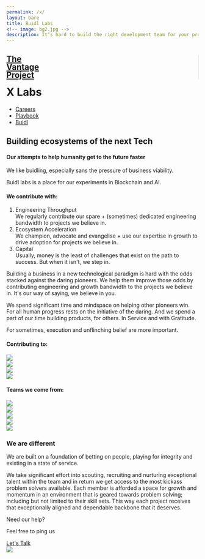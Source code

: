 ```yaml
---
permalink: /x/
layout: bare
title: Buidl Labs
<!-- image: bg2.jpg -->
description: It’s hard to build the right development team for your project, but you’re in the right place.
---
```

<div class="robotwbg b-ws-top-p">
	<div class="grid-container">
		<div class="grid-x">
			<div class="large-3 large-offset-3 medium-4 medium-offset-2 small-8 small-offset-2 cell s-ws-top">
				<div class="grid-x grid-padding-x">
					<!-- <div class="small-3 cell np">
							<a href="{{site.url}}">
								<img src="{{site.url}}/assets/img/gun.svg" style="margin-top:0.25em">
							</a>
						</div> -->
					<div class="small-5 shrink cell" style="border-right: 1px solid #dedede;">
							<a href="{{site.url}}">
								<h2 class="sans2 bkc" style="line-height:1;">The <br> Vantage <br>Project</h2>
							</a>
						</div>
<div class="small-4 cell" >
							<h1 class="sans2 bold bc" style=" margin-top: 0.25em;">X Labs</h1>
						</div>
</div>
			</div>
		<div class="small-12 medium-6 cell s-ws-top xs-ws-top-p">
			<ul class="menu align-right hover">
	      <!-- <li><a href="{{site.url}}/ico" class="dbc">ICO</a></li>
	      <li><a href="{{site.url}}/blockchain" class="dbc">Blockchain</a></li> -->
      	<li><a href="{{site.url}}/careers" class="dbc">Careers</a></li>
        <li><a href="{{site.url}}/playbook" class="dbc">Playbook</a></li>
        <!-- <li><a href="{{site.url}}/ico" class="dbc">ICO</a></li> -->
        <li><a href="{{site.url}}/buidl" class="dbc active">Buidl</a></li>
	    </ul>
		</div>
	</div>
	</div>
	<div class="grid-container">
	<div class="grid-x">
		<div class="small-12 medium-10  large-8 large-offset-3 medium-offset-2 cell b-ws-top b-ws-top-p">
			<h2 class="">Building ecosystems of the next Tech</h2>
			<!-- <div class="f-1-25x">With</div> -->
			<h4 class="bc ">Our attempts to help humanity get to the future faster</h4>
		</div>
	</div>
	<div class="grid-x">
		<div class="small-12 medium-10 medium-offset-2 large-8 large-offset-3 cell m-ws-top m-ws-bottom">
			<p class="bkc nm f-1-25x">We like buidling, especially sans the pressure of business viability.</p>
			<p>Buidl labs is a place for our experiments in Blockchain and AI.</p>
			<!-- <p class="s-ws-top">The future is beautiful. It is abundant. And it is for everyone. We believe that we must do all that we can to accelerate it. And in this case, more is less. We must help as many entrepreneurs push forward as we can. And that is what we have set out to do.</p> -->
			<h4 class="xs-ws-top">We contribute with:</h4>
			<ol>
				<li class="s-ws-top"><div class="bkc bold f-1-25x">Engineering Throughput <!-- <a class="btn small nm" href="https://meetings.hubspot.com/aditya16" target="_blank">Hire us</a> --></div>We regularly contribute our spare + (sometimes) dedicated engineering bandwidth to projects we believe in. </li>
				<li class="s-ws-top"><div class="bkc bold f-1-25x">Ecosystem Acceleration<!-- <a class="btn small nm" href="https://meetings.hubspot.com/aditya16" target="_blank">Hire us</a> --></div>We champion, advocate and evangelise + use our expertise in growth to drive adoption for projects we believe in.</li>
				<li class="s-ws-top"><div class="bkc bold f-1-25x">Capital</div>Usually, money is the least of challenges that exist on the path to success. But when it isn't, we step in.</li>
			</ol>
		</div>
	</div>
</div>
</div>
<div class="wbg">
	<div class="grid-container">
	<div class="grid-x align-center">
		<div class="small-12 medium-10 medium-centered large-6 cell m-ws-top">
			<p class="bkc s-ws-top f-1-25x">
Building a business in a new technological paradigm is hard with the odds stacked against the daring pioneers. We help them improve those odds by contributing engineering and growth bandwidth to the projects we believe in. It's our way of saying, we believe in you.
</p>
<p class="f-1-25x">  
We spend significant time and mindspace on helping other pioneers win. For all human progress rests on the initiative of the daring. And we spend a part of our time building products, for others. In Service and with Gratitude.
			</p>
		</div>
	</div>
	<div class="grid-x align-center">
		<div class="small-12 medium-10 medium-centered large-6 cell s-ws-top">
			<!-- <p class="dbc f-1-25x nm">We do so with capital, state of mind and execution.</p> -->
			<p class="f-1-25x bc s-ws-bottom">For sometimes, execution and unflinching belief are more important.</p>
		</div>
	</div>
</div>
</div>
<!-- <div class="lgbg m-ws-top-p">
	<div class="grid-x">
		<div class="small-12 medium-8 medium-offset-1 large-4 large-offset-3 cell">
			<p class="f-1-5x nm bold dbc">Sounds relevant?</p>
			<p class="f-1-25x">Let's get to know each other</p>
		</div>
		<div class="large-2 small-4 medium-2 end text-right cell s-ws-top">
			<a class="button fullwidth" href="https://meetings.hubspot.com/aditya16" target="_blank">Let's Talk</a>
		</div>
	</div>
</div>
<div class="lgbg">
	<div class="grid-x">
		<div class="small-12 medium-10 medium-centered large-6 cell s-ws-top m-ws-bottom">
			<p class=" s-ws-top s-ws-bottom bkc">We like to restrict our bandwidth to working with atmost 5 entrepreneurs at a time.</p>
		</div>
	</div>
</div> -->
<!-- <div class="wbg">
	<div class="grid-x">
		<div class="large-1 large-offset-2 cell s-ws-top hide-for-small-only hide-for-medium-only">
			<img src="{{site.url}}/assets/img/lab.gif" style="padding: 0 0.5em;">
		</div>
		<div class="small-12 medium-10 medium-offset-1 large-offset-0 large-6 end cell b-ws-top m-ws-bottom">
			<p class="bc nm">We also keep hacking together cool shit, for the kicks</p>
			<p class="nm dbc bold f-1-25x">The latest from our lab:</p>
		</div>
	</div>
</div> -->
<!-- <div class="wbg">
	<div class="grid-x">
			<div class="medium-3 small-12 cell m-ws-bottom">
				<div class="bkc bold">Bodhi Crypto Capital</div>
				<div class="s">An experiment in AI+algo trading that gave us our very own bot called “Mohana”.</div>
			</div>
			<div class="medium-3 small-12 cell m-ws-bottom">
				<div class="bkc bold">LinkedChain</div>
				<div class="s">A stealth project that is internally being called the Zapier for Blockchain</div>
			</div>
			<div class="medium-3 small-12 cell m-ws-bottom">
				<div class="bkc bold">eSports prediction AI</div>
				<div class="s">Leveraging non-traditional markets to bet on odds that look random without the right vantage</div>
			</div>
			<div class="medium-3 small-12 cell m-ws-bottom">
				<div class="bkc bold">ISA Training for blockchain</div>
				<div class="s">Human capital arbitrage. Knowledge is abundant, it is the desire to learn that is scarce.</div>
			</div>
		</div>
	</div> -->
<!-- <div class="grid-x">
	<div class="small-12 medium-10 medium-centered large-6 cell m-ws-top">
		<h5 class="dbc bold">Our journey till now</h5>
	</div></div> -->
<div class="wbg">
	<div class="grid-container">
	<div class="grid-x align-center">
		<div class="small-12 large-6 medium-6 medium-centered cell m-ws-top">
			<h4 class="dbc bold">Contributing to:</h4>
		</div>
	</div>
	<div class="grid-x align-center">
		<div class="small-12 large-centered large-6 cell cell m-ws-bottom">
			<div class="grid-x small-up-4 medium-up-4 large-up-4">
			  <div class="cell cell-block">
			    <img src="{{site.url}}/assets/img/logo/polka.svg" class="b-ws-top">
			  </div>
			  <div class="cell cell-block">
			    <img src="{{site.url}}/assets/img/logo/eth.png">
			  </div>
			  <div class="cell cell-block">
			    <img src="{{site.url}}/assets/img/logo/interchain.png">
			  </div>
			  <div class="cell cell-block">
			    <img src="{{site.url}}/assets/img/logo/zcash.png" class="m-ws-top">
			  </div>
			</div>
		</div>
	</div>
</div>
</div>
<div class="wbg">
	<div class="grid-container">
	<div class="grid-x align-center">
		<div class="small-12 large-6 medium-10 medium-centered cell m-ws-top">
			<h4 class="dbc bold">Teams we come from:</h4>
		</div>
	</div>
	<div class="grid-x align-center">
		<div class="small-12 large-centered large-8 cell cell m-ws-bottom">
			<div class="grid-x grid-padding-x small-up-3 medium-up-5 large-up-5">
			  <div class="cell cell-block">
			    <img src="{{site.url}}/assets/img/logo/google.png">
			  </div>
			  <div class="cell cell-block">
			    <img src="{{site.url}}/assets/img/logo/harvard.png">
			  </div>
			  <div class="cell cell-block">
			    <img src="{{site.url}}/assets/img/logo/p2p.png">
			  </div>
			  <div class="cell cell-block">
			    <img src="{{site.url}}/assets/img/logo/chili.png">
			  </div>
			  <div class="cell cell-block">
			    <img src="{{site.url}}/assets/img/logo/paytm.png">
			  </div>
			</div>
			</div>
		</div>
	</div>
</div>
<!-- <div class="wbg">
	<div class="grid-container">
	<div class="grid-x">
		<div class="large-1 large-offset-2 cell s-ws-top hide-for-small-only hide-for-medium-only">
			<img src="{{site.url}}/assets/img/lab.gif" style="padding: 0 0.5em;">
		</div>
		<div class="small-12 medium-10 medium-offset-1 large-offset-0 large-6 end cell b-ws-top b-ws-bottom">
			<p class="bc nm">We also keep hacking together cool shit, for the kicks</p>
			<p class="nm dbc bold f-1-25x">The latest from our lab:</p>
		</div>
	</div>
</div>
</div>
<div class="wbg">
	<div class="grid-container">
	<div class="grid-x">
		<div class="medium-3 small-12 cell m-ws-bottom">
			<img src="{{site.url}}/assets/img/leaf.png" class="xs-ws-bottom">
			<div class="bkc bold">Bodhi Crypto Capital</div>
			<div class="s">An experiment in AI driven algorithmic trading that gave us our very own bot called “Mohana”.</div>
		</div>
		<div class="medium-3 small-12 cell m-ws-bottom">
			<img src="{{site.url}}/assets/img/link.png" class="xs-ws-bottom">
			<div class="bkc bold">LinkedChain</div>
			<div class="s">A stealth project that is internally being called the Zapier for Blockchain</div>
		</div>
		<div class="medium-3 small-12 cell m-ws-bottom">
			<img src="{{site.url}}/assets/img/reload.png" class="xs-ws-bottom">
			<div class="bkc bold">Automated P2P exchange</div>
			<div class="s">Enabling access to crypto abundance for the everyone</div>
		</div>
		<div class="medium-3 small-12 cell m-ws-bottom">
			<img src="{{site.url}}/assets/img/learning.png" class="xs-ws-bottom">
			<div class="bkc bold">ISA Training for blockchain</div>
			<div class="s">Human capital arbitrage. Knowledge is abundant, it is the desire to learn that is scarce.</div>
		</div>
	</div>
</div>
</div> -->
<!-- <div class="wbg">
	<div class="grid-x">
		<div class="small-12 medium-10 medium-centered large-6 cell m-ws-top s-ws-bottom">
			<h5 class="bkc dbc bold">Technologies we work on</h5>
		</div>
	</div>
	<div class="grid-x">
		<div class="small-12 large-10 large-centered cell">
			<div class="callout3">
				<div class="grid-x">
					<div class="small-12 medium-4 cell xs-ws-top">
						<h6>Blockchain Platforms</h6>
						<div class="grid-x">
							<div class="small-3 cell">
								<img src="{{site.url}}/assets/img/logo/hyperledger.png" class="s-ws-top">
							</div>
							<div class="small-9 cell np">
								<div class="bkc">Hyperledger Fabric and Sawtooth</div>
								<p class="s">Cross-industry, flexible and permissioned blockchain technologies for enterprises</p> 
							</div>
						</div>
						<div class="grid-x">
							<div class="small-3 cell">
								<img src="{{site.url}}/assets/img/logo/nem.png" class="xs-ws-top">
							</div>
							<div class="small-9 cell np">
								<div class="bkc">NEM</div>
								<p class="s">Permissioned blockchain technologies designed for high scale, speed and security</p> 
							</div>
						</div>
						<div class="grid-x">
							<div class="small-3 cell">
								<img src="{{site.url}}/assets/img/logo/r3.png">
							</div>
							<div class="small-9 cell np">
								<div class="bkc">R3 Corda</div>
								<p class="s">Permissioned blockchain technologies for the financial industry</p> 
							</div>
						</div>
						<div class="grid-x">
							<div class="small-3 cell">
								<img src="{{site.url}}/assets/img/logo/stellar.png" class="xs-ws-top">
							</div>
							<div class="small-9 cell np">
								<div class="bkc">Stellar</div>
								<p class="s">Permissioned blockchain technologies with specific focus on cross border transactions</p> 
							</div>
						</div>
					</div>
					<div class="small-12 medium-4 cell xs-ws-top">
						<h6>Blockchain Protocols</h6>
						<div class="grid-x">
							<div class="small-3 cell">
								<img src="{{site.url}}/assets/img/logo/dharma.png" >
							</div>
							<div class="small-9 cell np">
								<div class="bkc">Dharma</div>
								<p class="s">For facilitating credit on the blockchain</p> 
							</div>
						</div>
						<div class="grid-x">
							<div class="small-3 cell">
								<img src="{{site.url}}/assets/img/logo/kyber.png" class="xs-ws-top">
							</div>
							<div class="small-9 cell np">
								<div class="bkc">Kyber.network</div>
								<p class="s">For decentralized token swaps enabling liquidity on the blockchain. Usecases range from inter-token payments to portfolio rebalancing</p> 
							</div>
						</div>
						<div class="grid-x">
							<div class="small-3 cell">
								<img src="{{site.url}}/assets/img/logo/maker.png">
							</div>
							<div class="small-9 cell np">
								<div class="bkc">MakerDAO Ecosystem</div>
								<p class="s">An attempt to build decentralized stable coins eg: DAI</p> 
							</div>
						</div>
						<div class="grid-x">
							<div class="small-3 cell">
								<img src="{{site.url}}/assets/img/logo/uniswap.png">
							</div>
							<div class="small-9 cell np">
								<div class="bkc">UniSwap</div>
								<p class="s">For automated ERC-20 token exchanges on Ethereum</p> 
							</div>
						</div>
					</div>
					<div class="small-12 medium-4 cell xs-ws-top">
						<h6>Blockchain Frameworks</h6>
						<div class="grid-x">
							<div class="small-3 cell">
								<img src="{{site.url}}/assets/img/logo/solidity.png" class="s-ws-top">
							</div>
							<div class="small-9 cell np">
								<div class="bkc">Solidity</div>
								<p class="s">Battle tested object-oriented programming language for writing smart contracts</p> 
							</div>
						</div>
						<div class="grid-x">
							<div class="small-3 cell">
								<img src="{{site.url}}/assets/img/logo/substrate.png">
							</div>
							<div class="small-9 cell np">
								<div class="bkc">Substrate</div>
								<p class="s">Next-generation framework for blockchain innovation. Library for building new blockchains</p> 
							</div>
						</div>
					</div>
				</div>
			</div>
		</div>
	</div>
</div> -->
<div class="robotbg">
	<div class="grid-container">
	<div class="grid-x align-center">
		<div class="small-12 medium-10 medium-centered large-6 cell f-1-25x b-ws-top">
		<h3 class="">We are different</h3>
		<p class="bkc">We are built on a foundation of betting on people, playing for integrity and existing in a state of service.</p>
		<p>We take significant effort into scouting, recruiting and nurturing exceptional talent within the team and in return we get access to the most kickass problem solvers available. Each member is afforded a space for growth and momentum in an environment that is geared towards problem solving; including but not limited to their skill sets. This way each project receives that exceptionally aligned and dependable backbone that it deserves.</p>
		</div>
	</div>
	</div>
	<!-- <div class="grid-x">
		<div class="small-12 medium-10 medium-centered large-6 cell cell text-center small-centered b-ws-top b-ws-bottom">
			<div class="f-2x bkc bold">We can help</div>
			<p class="f-1-25x">It's free and about you.</p>
			<a href="https://meetings.hubspot.com/aditya16" class="button large">Schedule a 30 min consultation</a>
		</div>
	</div> -->
	<div class="grid-container">
	<div class="grid-x align-center">
		<div class="small-12 large-6 cell b-ws-top">
			<p class="f-1-5x nm bold bkc">Need our help?</p>
			<p class="f-1-25x">Feel free to ping us</p>
			<div class="m-ws-bottom"><a class="button large" href="https://meetings.hubspot.com/aditya16" target="_blank">Let's Talk</a></div>
			<img src="{{site.url}}/assets/img/crawler.jpg" class="b-ws-top">
		</div>
	</div>
</div>
</div>
